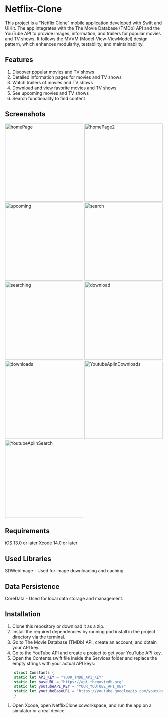 # Netflix-Clone
This project is a "Netflix Clone" mobile application developed with Swift and UIKit. The app integrates with the The Movie Database (TMDb) API and the YouTube API to provide images, information, and trailers for popular movies and TV shows. It follows the MVVM (Model-View-ViewModel) design pattern, which enhances modularity, testability, and maintainability.

## Features

1. Discover popular movies and TV shows
2. Detailed information pages for movies and TV shows
3. Watch trailers of movies and TV shows
4. Download and view favorite movies and TV shows
6. See upcoming movies and TV shows
7. Search functionality to find content

## Screenshots

<img width="250" alt="homePage" src="https://github.com/drgndenis/Netflix-Clone/assets/101059619/c33ff3e0-810e-41a9-9908-90ec5d553327">
<img width="250" alt="homePage2" src="https://github.com/drgndenis/Netflix-Clone/assets/101059619/1fa331e8-e34d-4e06-b3e4-e6aacd05f7f2">
<img width="250" alt="upcoming" src="https://github.com/drgndenis/Netflix-Clone/assets/101059619/81f87b18-b924-42e6-b573-bd47d87a4639">
<img width="250" alt="search" src="https://github.com/drgndenis/Netflix-Clone/assets/101059619/3aad42b7-eef0-4739-867c-58422617e7d9">
<img width="250" alt="searching" src="https://github.com/drgndenis/Netflix-Clone/assets/101059619/6f5972d3-9f39-49cd-bc2d-a48f736751f3">
<img width="250" alt="download" src="https://github.com/drgndenis/Netflix-Clone/assets/101059619/23387063-5fdd-48f8-b79c-6fc9617e0a61">
<img width="250" alt="downloads" src="https://github.com/drgndenis/Netflix-Clone/assets/101059619/8bc37900-dff4-4492-9de8-6d603bdbfd2f">
<img width="250" alt="YoutubeApiInDownloads" src="https://github.com/drgndenis/Netflix-Clone/assets/101059619/c5041f87-27c7-49aa-9888-5964d9e74f2f">
<img width="250" alt="YoutubeApiInSearch" src="https://github.com/drgndenis/Netflix-Clone/assets/101059619/6e32b5a1-944e-48b5-86d7-208faa56c156">

## Requirements
iOS 13.0 or later
Xcode 14.0 or later

## Used Libraries
SDWebImage - Used for image downloading and caching.

## Data Persistence
CoreData - Used for local data storage and management.


## Installation

1. Clone this repository or download it as a zip.
2. Install the required dependencies by running pod install in the project directory via the terminal.
3. Go to The Movie Database (TMDb) API, create an account, and obtain your API key.
4. Go to the YouTube API and create a project to get your YouTube API key.
5. Open the Contents.swift file inside the Services folder and replace the empty strings with your actual API keys:

```swift 
    struct Constants {
    static let API_KEY = "YOUR_TMDB_API_KEY"
    static let baseURL = "https://api.themoviedb.org"
    static let youtubeAPI_KEY = "YOUR_YOUTUBE_API_KEY"
    static let youtubeBaseURL = "https://youtube.googleapis.com/youtube/v3/search?"
    }
```

1. Open Xcode, open NetflixClone.xcworkspace, and run the app on a simulator or a real device.
